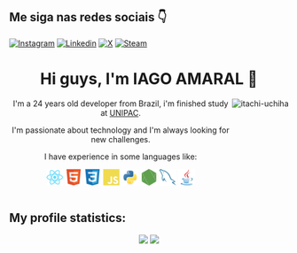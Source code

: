 ## Me siga nas redes sociais :point_down:
[![Instagram](https://img.shields.io/badge/Instagram-400090?style=for-the-badge&logo=instagram&logoColor=white)](https://instagram.com/iago_amaral01)
[![Linkedin](https://img.shields.io/badge/LinkedIn-0077B5?style=for-the-badge&logo=linkedin&logoColor=white)](https://linkedin.com/in/iago-amaral-2b868b1a4/)
[![X](https://img.shields.io/badge/Twitter-1DA1F2?style=for-the-badge&logo=twitter&logoColor=white)](https://x.com/IagoAmaral19)
[![Steam](https://img.shields.io/badge/Steam-000000?style=for-the-badge&logo=steam&logoColor=white)](https://steamcommunity.com/profiles/76561198984280607/)

<h1 align="center" >Hi guys, I'm IAGO AMARAL 👋</h1>
<div>
  <img align="right" alt="itachi-uchiha" height="160" src="https://media.tenor.com/P-h_QkUFZ5EAAAAM/kid-goku-surprised.gif">
  <p align="center">I'm a 24 years old developer from Brazil, i'm finished study at <a href="https://unipacto.com.br/">UNIPAC</a>.</p>
  <p align="center">I'm passionate about technology and I'm always looking for new challenges.</p>
  <p align="center">I have experience in some languages like:</p>
  <div align="center">
    <img align="center" alt="React/React Native" height="30" src="https://raw.githubusercontent.com/devicons/devicon/master/icons/react/react-original.svg">
    <img align="center" alt="HTML5" height="30" src="https://raw.githubusercontent.com/devicons/devicon/master/icons/html5/html5-original.svg">
    <img align="center" alt="CSS3" height="30" src="https://raw.githubusercontent.com/devicons/devicon/master/icons/css3/css3-original.svg">
    <img align="center" alt="JavaScript" height="30" src="https://raw.githubusercontent.com/devicons/devicon/master/icons/javascript/javascript-plain.svg">
    <img align="center" alt="Python" height="30" src="https://raw.githubusercontent.com/devicons/devicon/master/icons/python/python-original.svg">
    <img align="center" alt="NodeJS" height="30" src="https://raw.githubusercontent.com/devicons/devicon/master/icons/nodejs/nodejs-plain.svg">
    <img align="center" alt="MySQL" height="30" src="https://raw.githubusercontent.com/devicons/devicon/master/icons/mysql/mysql-plain.svg">
    <img align="center" alt="Java" height="30" src="https://github.com/devicons/devicon/blob/master/icons/java/java-original.svg">
  </div>
</div>

<br>
<h2 align="left">My profile statistics:</h2>
<div align="center">
 <img height="180px" src="https://github-readme-stats-sigma-five.vercel.app/api?username=iagoamaral033&show_icons=true&theme=tokyonight&include_all_commits=true&count_private=true&hide_border=true&card_width=280"/>
 <img height="180px" src="https://github-readme-stats-sigma-five.vercel.app/api/top-langs/?username=iagoamaral033&layout=compact&langs_count=16&theme=tokyonight&hide_border=true&card_width=280"/><br>
</div>
